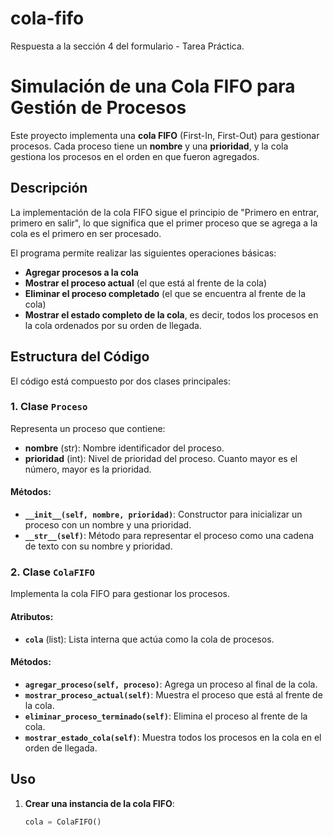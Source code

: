 # cola-fifo
Respuesta a la sección 4 del formulario - Tarea Práctica.

# Simulación de una Cola FIFO para Gestión de Procesos

Este proyecto implementa una **cola FIFO** (First-In, First-Out) para gestionar procesos. Cada proceso tiene un **nombre** y una **prioridad**, y la cola gestiona los procesos en el orden en que fueron agregados.

## Descripción

La implementación de la cola FIFO sigue el principio de "Primero en entrar, primero en salir", lo que significa que el primer proceso que se agrega a la cola es el primero en ser procesado.

El programa permite realizar las siguientes operaciones básicas:

- **Agregar procesos a la cola**
- **Mostrar el proceso actual** (el que está al frente de la cola)
- **Eliminar el proceso completado** (el que se encuentra al frente de la cola)
- **Mostrar el estado completo de la cola**, es decir, todos los procesos en la cola ordenados por su orden de llegada.

## Estructura del Código

El código está compuesto por dos clases principales:

### 1. **Clase `Proceso`**
Representa un proceso que contiene:
- **nombre** (str): Nombre identificador del proceso.
- **prioridad** (int): Nivel de prioridad del proceso. Cuanto mayor es el número, mayor es la prioridad.

#### Métodos:
- **`__init__(self, nombre, prioridad)`**: Constructor para inicializar un proceso con un nombre y una prioridad.
- **`__str__(self)`**: Método para representar el proceso como una cadena de texto con su nombre y prioridad.

### 2. **Clase `ColaFIFO`**
Implementa la cola FIFO para gestionar los procesos.

#### Atributos:
- **`cola`** (list): Lista interna que actúa como la cola de procesos.

#### Métodos:
- **`agregar_proceso(self, proceso)`**: Agrega un proceso al final de la cola.
- **`mostrar_proceso_actual(self)`**: Muestra el proceso que está al frente de la cola.
- **`eliminar_proceso_terminado(self)`**: Elimina el proceso al frente de la cola.
- **`mostrar_estado_cola(self)`**: Muestra todos los procesos en la cola en el orden de llegada.

## Uso

1. **Crear una instancia de la cola FIFO**:
   ```python
   cola = ColaFIFO()
